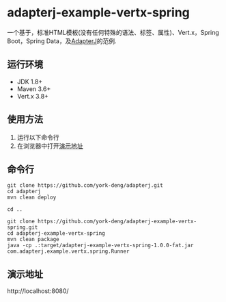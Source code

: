 # adapterj-example-vertx-spring

一个基于，标准HTML模板(没有任何特殊的语法、标签、属性)、Vert.x，Spring Boot，Spring Data，及[AdapterJ](https://github.com/york-deng/adapterj)的范例. 

## 运行环境
* JDK 1.8+
* Maven 3.6+
* Vert.x 3.8+

## 使用方法 
1. 运行以下命令行   
2. 在浏览器中打开[演示地址](http://localhost:8080/)   

## 命令行
```
git clone https://github.com/york-deng/adapterj.git
cd adapterj
mvn clean deploy

cd ..

git clone https://github.com/york-deng/adapterj-example-vertx-spring.git
cd adapterj-example-vertx-spring
mvn clean package   
java -cp .:target/adapterj-example-vertx-spring-1.0.0-fat.jar com.adapterj.example.vertx.spring.Runner
```

## 演示地址
http://localhost:8080/
